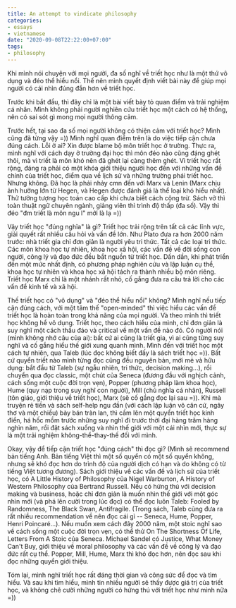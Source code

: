 ```yaml
---
title: An attempt to vindicate philosophy
categories:
- essays
- vietnamese
date: "2020-09-08T22:22:00+07:00"
tags:
- philosophy
---
```


Khi mình nói chuyện với mọi người, đa số nghĩ về triết học như là một
thứ vô dụng và đéo thể hiểu nổi. Thế nên mình quyết định viết bài này để
giúp mọi người có cái nhìn đúng đắn hơn về triết học.

Trước khi bắt đầu, thì đây chỉ là một bài viết bày tỏ quan điểm và trải
nghiệm cá nhân. Mình không phải người nghiên cứu triết học một cách có
hệ thống, nên có sai sót gì mong mọi người thông cảm.

Trước hết, tại sao đa số mọi người không có thiện cảm với triết học?
Mình cũng đã từng vậy =)) Mình nghĩ quan điểm trên là do việc tiếp cận
chưa đúng cách. Lỗi ở ai? Xin được blame bộ môn triết học ở trường. Thực
ra, mình nghĩ với cách dạy ở trường đại học thì môn đéo nào cũng đáng
ghét thôi, mà vì triết là môn khó nên đã ghét lại càng thêm ghét. Vì
triết học rất rộng, đáng ra phải có một khóa giới thiệu người học đến
với những vấn đề chính của triết học, điểm qua về lịch sử và những
trường phái triết học. Nhưng không. Đã học là phải nhảy cmn đến với Marx
và Lenin (Marx chịu ảnh hưởng lớn từ Hegen, và Hegen được đánh giá là
thể loại khó hiểu nhất). Thử tưởng tượng học toán cao cấp khi chưa biết
cách cộng trừ. Sách vở thì toàn thuật ngữ chuyên ngành, giảng viên thì
trình độ thấp (đa số). Vậy thì đéo "đm triết là môn ngu l" mới là lạ =))

Vậy triết học "đúng nghĩa" là gì? Triết học trải rộng trên tất cả các
lĩnh vực, giải quyết rất nhiều câu hỏi và vấn đề lớn. Như Plato đưa ra
hơn 2000 năm trước: nhà triết gia chỉ đơn giản là người yêu tri thức.
Tất cả các loại tri thức. Các môn khoa học tự nhiên, khoa học xã hội,
các vấn đề về đời sống con người, công lý và đạo đức đều bắt nguồn từ
triết học. Dần dần, khi phát triển đến một mức nhất định, có phương pháp
nghiên cứu và lập luận cụ thể, khoa học tự nhiên và khoa học xã hội tách
ra thành nhiều bộ môn riêng. Triết học Marx chỉ là một nhánh rất nhỏ, cố
gắng đưa ra câu trả lời cho các vấn đề kinh tế và xã hội.

Thế triết học có "vô dụng" và "đéo thể hiểu nổi" không? Mình nghĩ nếu
tiếp cận đúng cách, với một tâm thế "open-minded" thì việc hiểu các vấn
đề triết học là hoàn toàn trong khả năng của mọi người. Và theo mình thì
triết học không hề vô dụng. Triết học, theo cách hiểu của mình, chỉ đơn
giản là suy nghĩ một cách thấu đáo và critical về một vấn đề nào đó. Có
người nói (mình không nhớ câu của ai): bất cứ ai cũng là triết gia, vì
ai cũng từng suy nghĩ và cố gắng hiểu thế giới xung quanh mình. Mình đến
với triết học một cách tự nhiên, qua Taleb (lúc đọc không biết đấy là
sách triết học =)). Bất cứ quyển triết nào mình từng đọc cũng đều nguyên
bản, mới mẻ và hữu dụng: bắt đầu từ Taleb (sự ngẫu nhiên, tri thức,
decision making...), rồi chuyển qua đọc classic, một chút của Seneca
(đương đầu với nghịch cảnh, cách sống một cuộc đời trọn vẹn), Popper
(phương pháp làm khoa học), Hume (quy nạp trong suy nghĩ con người),
Mill (chủ nghĩa cá nhân), Russell (tôn giáo, giới thiệu về triết học),
Marx (sẽ cố gắng đọc lại sau =)). Khi mà truyện rẻ tiền và sách
self-help ngu đần (với cách lập luận vô căn cứ, ngây thơ và một chiều)
bày bán tràn lan, thì cầm lên một quyển triết học kinh điển, há hốc mồm
trước những suy nghĩ đi trước thời đại hàng trăm hàng nghìn năm, rồi đặt
sách xuống và nhìn thế giới với một cái nhìn mới, thực sự là một trải
nghiệm không-thể-thay-thế đối với mình.

Okay, vậy để tiếp cận triết học "đúng cách" thì đọc gì? (Mình sẽ
recommend bản tiếng Anh. Bản tiếng Việt thì một số quyển có một số quyển
không, nhưng sẽ khó đọc hơn do trình độ của người dịch có hạn và do
không có từ tiếng Việt tương đương). Sách giới thiệu về các vấn đề và
lịch sử của triết học, có A Little History of Philosophy của Nigel
Warburton, A History of Western Philosophy của Bertrand Russell. Nếu có
hứng thú với decision making và business, hoặc chỉ đơn giản là muốn nhìn
thế giới với một góc nhìn mới (và phá lên cười trong lúc đọc) có thể đọc
luôn Taleb: Fooled by Randomness, The Black Swan, Antifragile. (Trong
sách, Taleb cũng đưa ra rất nhiều recommendation về nên đọc cái gì --
Seneca, Hume, Popper, Henri Poincaré...). Nếu muốn xem cách đây 2000
năm, một stoic nghĩ sao về cách sống một cuộc đời trọn vẹn, có thể thử
On The Shortness Of Life, Letters From A Stoic của Seneca. Michael
Sandel có Justice, What Money Can't Buy, giới thiệu về moral philosophy
và các vấn đề về công lý và đạo đức rất cụ thể. Popper, Mill, Hume, Marx
thì khó đọc hơn, nên đọc sau khi đọc những quyển giới thiệu.

Tóm lại, mình nghĩ triết học rất đáng thời gian và công sức để đọc và
tìm hiểu. Và sau khi tìm hiểu, mình tin nhiều người sẽ thấy được giá trị
của triết học, và không chê cười những người có hứng thú với triết học
như mình nữa =))
